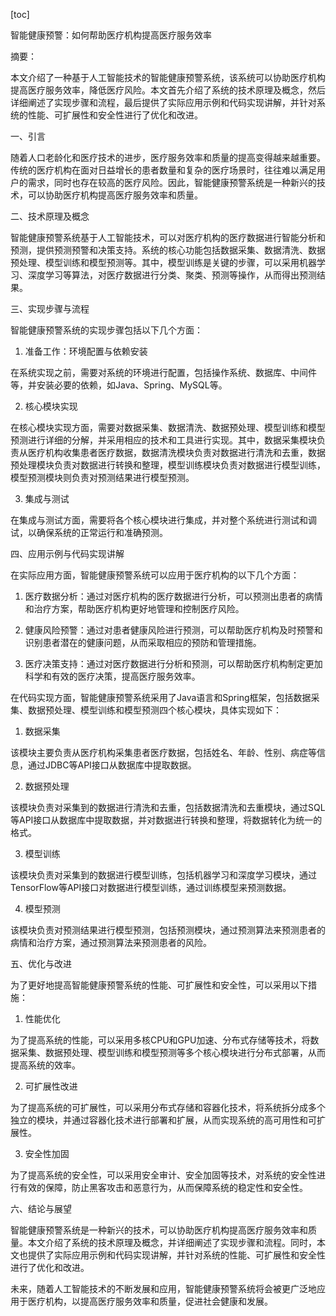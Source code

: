 
[toc]                    
                
                
智能健康预警：如何帮助医疗机构提高医疗服务效率

摘要：

本文介绍了一种基于人工智能技术的智能健康预警系统，该系统可以协助医疗机构提高医疗服务效率，降低医疗风险。本文首先介绍了系统的技术原理及概念，然后详细阐述了实现步骤和流程，最后提供了实际应用示例和代码实现讲解，并针对系统的性能、可扩展性和安全性进行了优化和改进。

一、引言

随着人口老龄化和医疗技术的进步，医疗服务效率和质量的提高变得越来越重要。传统的医疗机构在面对日益增长的患者数量和复杂的医疗场景时，往往难以满足用户的需求，同时也存在较高的医疗风险。因此，智能健康预警系统是一种新兴的技术，可以协助医疗机构提高医疗服务效率和质量。

二、技术原理及概念

智能健康预警系统基于人工智能技术，可以对医疗机构的医疗数据进行智能分析和预测，提供预测预警和决策支持。系统的核心功能包括数据采集、数据清洗、数据预处理、模型训练和模型预测等。其中，模型训练是关键的步骤，可以采用机器学习、深度学习等算法，对医疗数据进行分类、聚类、预测等操作，从而得出预测结果。

三、实现步骤与流程

智能健康预警系统的实现步骤包括以下几个方面：

1. 准备工作：环境配置与依赖安装

在系统实现之前，需要对系统的环境进行配置，包括操作系统、数据库、中间件等，并安装必要的依赖，如Java、Spring、MySQL等。

2. 核心模块实现

在核心模块实现方面，需要对数据采集、数据清洗、数据预处理、模型训练和模型预测进行详细的分解，并采用相应的技术和工具进行实现。其中，数据采集模块负责从医疗机构收集患者医疗数据，数据清洗模块负责对数据进行清洗和去重，数据预处理模块负责对数据进行转换和整理，模型训练模块负责对数据进行模型训练，模型预测模块则负责对预测结果进行模型预测。

3. 集成与测试

在集成与测试方面，需要将各个核心模块进行集成，并对整个系统进行测试和调试，以确保系统的正常运行和准确预测。

四、应用示例与代码实现讲解

在实际应用方面，智能健康预警系统可以应用于医疗机构的以下几个方面：

1. 医疗数据分析：通过对医疗机构的医疗数据进行分析，可以预测出患者的病情和治疗方案，帮助医疗机构更好地管理和控制医疗风险。

2. 健康风险预警：通过对患者健康风险进行预测，可以帮助医疗机构及时预警和识别患者潜在的健康问题，从而采取相应的预防和管理措施。

3. 医疗决策支持：通过对医疗数据进行分析和预测，可以帮助医疗机构制定更加科学和有效的医疗决策，提高医疗服务效率。

在代码实现方面，智能健康预警系统采用了Java语言和Spring框架，包括数据采集、数据预处理、模型训练和模型预测四个核心模块，具体实现如下：

1. 数据采集

该模块主要负责从医疗机构采集患者医疗数据，包括姓名、年龄、性别、病症等信息，通过JDBC等API接口从数据库中提取数据。

2. 数据预处理

该模块负责对采集到的数据进行清洗和去重，包括数据清洗和去重模块，通过SQL等API接口从数据库中提取数据，并对数据进行转换和整理，将数据转化为统一的格式。

3. 模型训练

该模块负责对采集到的数据进行模型训练，包括机器学习和深度学习模块，通过TensorFlow等API接口对数据进行模型训练，通过训练模型来预测数据。

4. 模型预测

该模块负责对预测结果进行模型预测，包括预测模块，通过预测算法来预测患者的病情和治疗方案，通过预测算法来预测患者的风险。

五、优化与改进

为了更好地提高智能健康预警系统的性能、可扩展性和安全性，可以采用以下措施：

1. 性能优化

为了提高系统的性能，可以采用多核CPU和GPU加速、分布式存储等技术，将数据采集、数据预处理、模型训练和模型预测等多个核心模块进行分布式部署，从而提高系统的效率。

2. 可扩展性改进

为了提高系统的可扩展性，可以采用分布式存储和容器化技术，将系统拆分成多个独立的模块，并通过容器化技术进行部署和扩展，从而实现系统的高可用性和可扩展性。

3. 安全性加固

为了提高系统的安全性，可以采用安全审计、安全加固等技术，对系统的安全性进行有效的保障，防止黑客攻击和恶意行为，从而保障系统的稳定性和安全性。

六、结论与展望

智能健康预警系统是一种新兴的技术，可以协助医疗机构提高医疗服务效率和质量。本文介绍了系统的技术原理及概念，并详细阐述了实现步骤和流程。同时，本文也提供了实际应用示例和代码实现讲解，并针对系统的性能、可扩展性和安全性进行了优化和改进。

未来，随着人工智能技术的不断发展和应用，智能健康预警系统将会被更广泛地应用于医疗机构，以提高医疗服务效率和质量，促进社会健康和发展。

